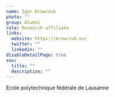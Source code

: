 ```yaml
---
name: Igor Krawczuk
photo: ""
group: Alumni
role: Research affiliate
links:
  website: https://krawczuk.eu/
  twitter: ""
  linkedin: ""
disableDetailPage: true
seo:
  title: ""
  description: ""
---
```


Ecole polytechnique fédérale de Lausanne
